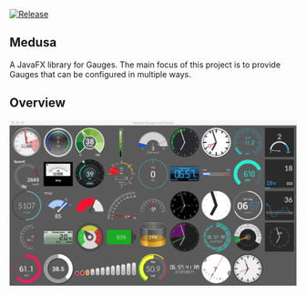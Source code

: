 [![Release](https://jitpack.io/v/Pygmalion69/Medusa.svg)](https://jitpack.io/#Pygmalion69/Medusa)

## Medusa
A JavaFX library for Gauges. The main focus of this project is to provide Gauges that can be configured in multiple ways.

## Overview
![Overview](https://github.com/HanSolo/Medusa/blob/master/Overview.png?raw=true)
